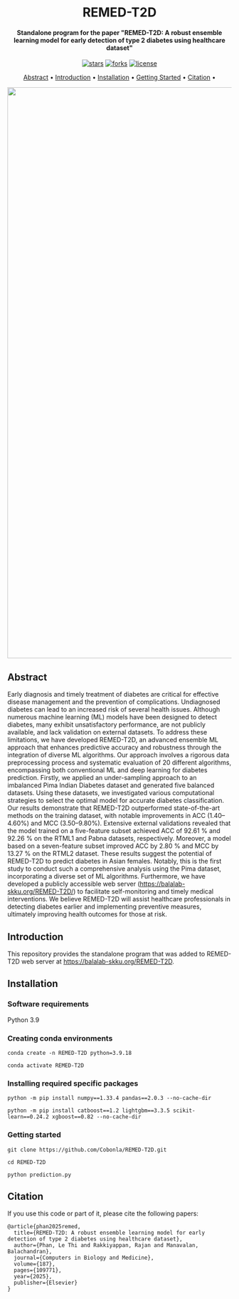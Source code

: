 <h1 align="center"> 
   REMED-T2D
   <br>
</h1>

<h4 align="center">Standalone program for the paper "REMED-T2D: A robust ensemble learning model for early detection of type 2 diabetes using healthcare dataset"</h4>

<p align="center">
<a href=""><img src="https://img.shields.io/github/stars/Cobonla/REMED-T2D?" alt="stars"></a>
<a href=""><img src="https://img.shields.io/github/forks/Cobonla/REMED-T2D?" alt="forks"></a>
<a href=""><img src="https://img.shields.io/github/license/Cobonla/REMED-T2D?" alt="license"></a>
</p>

<p align="center">
  <a href="#introduction">Abstract</a> •
  <a href="#introduction">Introduction</a> •
  <a href="#installation">Installation</a> •
  <a href="#getting-started">Getting Started</a> •
  <a href="#citation">Citation</a> •
</p>

<p align="center">
    <img src="https://github.com/user-attachments/assets/5211a939-d1ea-4c4d-9b75-fbad26f773cb" width="1280"/>
</p>

## Abstract
Early diagnosis and timely treatment of diabetes are critical for effective disease management and the prevention of complications. Undiagnosed diabetes can lead to an increased risk of several health issues. Although numerous machine learning (ML) models have been designed to detect diabetes, many exhibit unsatisfactory performance, are not publicly available, and lack validation on external datasets. To address these limitations, we have developed REMED-T2D, an advanced ensemble ML approach that enhances predictive accuracy and robustness through the integration of diverse ML algorithms. Our approach involves a rigorous data preprocessing process and systematic evaluation of 20 different algorithms, encompassing both conventional ML and deep learning for diabetes prediction. Firstly, we applied an under-sampling approach to an imbalanced Pima Indian Diabetes dataset and generated five balanced datasets. Using these datasets, we investigated various computational strategies to select the optimal model for accurate diabetes classification. Our results demonstrate that REMED-T2D outperformed state-of-the-art methods on the training dataset, with notable improvements in ACC (1.40–4.60%) and MCC (3.50–9.80%). Extensive external validations revealed that the model trained on a five-feature subset achieved ACC of 92.61 % and 92.26 % on the RTML1 and Pabna datasets, respectively. Moreover, a model based on a seven-feature subset improved ACC by 2.80 % and MCC by 13.27 % on the RTML2 dataset. These results suggest the potential of REMED-T2D to predict diabetes in Asian females. Notably, this is the first study to conduct such a comprehensive analysis using the Pima dataset, incorporating a diverse set of ML algorithms. Furthermore, we have developed a publicly accessible web server (https://balalab-skku.org/REMED-T2D/) to facilitate self-monitoring and timely medical interventions. We believe REMED-T2D will assist healthcare professionals in detecting diabetes earlier and implementing preventive measures, ultimately improving health outcomes for those at risk.

## Introduction
This repository provides the standalone program that was added to REMED-T2D web server at https://balalab-skku.org/REMED-T2D. 

## Installation

### Software requirements
Python 3.9

### Creating conda environments
```shell
conda create -n REMED-T2D python=3.9.18
```
```shell
conda activate REMED-T2D
```
### Installing required specific packages
```shell
python -m pip install numpy==1.33.4 pandas==2.0.3 --no-cache-dir
```
```shell
python -m pip install catboost==1.2 lightgbm==3.3.5 scikit-learn==0.24.2 xgboost==0.82 --no-cache-dir
```
### Getting started
```
git clone https://github.com/Cobonla/REMED-T2D.git
```
```
cd REMED-T2D
```
```
python prediction.py
```
## Citation
If you use this code or part of it, please cite the following papers:
```
@article{phan2025remed,
  title={REMED-T2D: A robust ensemble learning model for early detection of type 2 diabetes using healthcare dataset},
  author={Phan, Le Thi and Rakkiyappan, Rajan and Manavalan, Balachandran},
  journal={Computers in Biology and Medicine},
  volume={187},
  pages={109771},
  year={2025},
  publisher={Elsevier}
}
```

